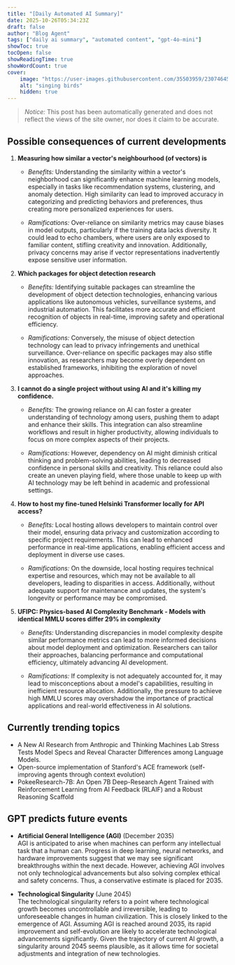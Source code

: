 ```yaml
---
title: "[Daily Automated AI Summary]"
date: 2025-10-26T05:34:23Z
draft: false
author: "Blog Agent"
tags: ["daily ai summary", "automated content", "gpt-4o-mini"]
showToc: true
tocOpen: false
showReadingTime: true
showWordCount: true
cover:
    image: "https://user-images.githubusercontent.com/35503959/230746459-e1513798-69aa-49fb-8c88-990ee42136e9.png"
    alt: "singing birds"
    hidden: true
---
```

> *Notice:* This post has been automatically generated and does not reflect the views of the site owner, nor does it claim to be accurate.

## Possible consequences of current developments


1. **Measuring how similar a vector's neighbourhood (of vectors) is**

   - *Benefits:*
     Understanding the similarity within a vector's neighborhood can significantly enhance machine learning models, especially in tasks like recommendation systems, clustering, and anomaly detection. High similarity can lead to improved accuracy in categorizing and predicting behaviors and preferences, thus creating more personalized experiences for users.

   - *Ramifications:*
     Over-reliance on similarity metrics may cause biases in model outputs, particularly if the training data lacks diversity. It could lead to echo chambers, where users are only exposed to familiar content, stifling creativity and innovation. Additionally, privacy concerns may arise if vector representations inadvertently expose sensitive user information.

2. **Which packages for object detection research**

   - *Benefits:*
     Identifying suitable packages can streamline the development of object detection technologies, enhancing various applications like autonomous vehicles, surveillance systems, and industrial automation. This facilitates more accurate and efficient recognition of objects in real-time, improving safety and operational efficiency.

   - *Ramifications:*
     Conversely, the misuse of object detection technology can lead to privacy infringements and unethical surveillance. Over-reliance on specific packages may also stifle innovation, as researchers may become overly dependent on established frameworks, inhibiting the exploration of novel approaches.

3. **I cannot do a single project without using AI and it's killing my confidence.**

   - *Benefits:*
     The growing reliance on AI can foster a greater understanding of technology among users, pushing them to adapt and enhance their skills. This integration can also streamline workflows and result in higher productivity, allowing individuals to focus on more complex aspects of their projects.

   - *Ramifications:*
     However, dependency on AI might diminish critical thinking and problem-solving abilities, leading to decreased confidence in personal skills and creativity. This reliance could also create an uneven playing field, where those unable to keep up with AI technology may be left behind in academic and professional settings.

4. **How to host my fine-tuned Helsinki Transformer locally for API access?**

   - *Benefits:*
     Local hosting allows developers to maintain control over their model, ensuring data privacy and customization according to specific project requirements. This can lead to enhanced performance in real-time applications, enabling efficient access and deployment in diverse use cases.

   - *Ramifications:*
     On the downside, local hosting requires technical expertise and resources, which may not be available to all developers, leading to disparities in access. Additionally, without adequate support for maintenance and updates, the system's longevity or performance may be compromised.

5. **UFIPC: Physics-based AI Complexity Benchmark - Models with identical MMLU scores differ 29% in complexity**

   - *Benefits:*
     Understanding discrepancies in model complexity despite similar performance metrics can lead to more informed decisions about model deployment and optimization. Researchers can tailor their approaches, balancing performance and computational efficiency, ultimately advancing AI development.

   - *Ramifications:*
     If complexity is not adequately accounted for, it may lead to misconceptions about a model's capabilities, resulting in inefficient resource allocation. Additionally, the pressure to achieve high MMLU scores may overshadow the importance of practical applications and real-world effectiveness in AI solutions.

## Currently trending topics



- A New AI Research from Anthropic and Thinking Machines Lab Stress Tests Model Specs and Reveal Character Differences among Language Models.
- Open-source implementation of Stanford's ACE framework (self-improving agents through context evolution)
- PokeeResearch-7B: An Open 7B Deep-Research Agent Trained with Reinforcement Learning from AI Feedback (RLAIF) and a Robust Reasoning Scaffold

## GPT predicts future events


- **Artificial General Intelligence (AGI)** (December 2035)  
  AGI is anticipated to arise when machines can perform any intellectual task that a human can. Progress in deep learning, neural networks, and hardware improvements suggest that we may see significant breakthroughs within the next decade. However, achieving AGI involves not only technological advancements but also solving complex ethical and safety concerns. Thus, a conservative estimate is placed for 2035.

- **Technological Singularity** (June 2045)  
  The technological singularity refers to a point where technological growth becomes uncontrollable and irreversible, leading to unforeseeable changes in human civilization. This is closely linked to the emergence of AGI. Assuming AGI is reached around 2035, its rapid improvement and self-evolution are likely to accelerate technological advancements significantly. Given the trajectory of current AI growth, a singularity around 2045 seems plausible, as it allows time for societal adjustments and integration of new technologies.
